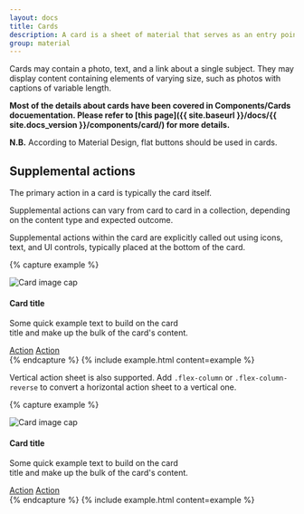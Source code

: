 ```yaml
---
layout: docs
title: Cards
description: A card is a sheet of material that serves as an entry point to more detailed information.
group: material
---
```


Cards may contain a photo, text, and a link about a single subject. They may display content containing elements of varying size, such as photos with captions of variable length.

**Most of the details about cards have been covered in Components/Cards docuementation. Please refer to [this page]({{ site.baseurl }}/docs/{{ site.docs_version }}/components/card/) for more details.**

**N.B.** According to Material Design, flat buttons should be used in cards.

## Supplemental actions

The primary action in a card is typically the card itself.

Supplemental actions can vary from card to card in a collection, depending on the content type and expected outcome.

Supplemental actions within the card are explicitly called out using icons, text, and UI controls, typically placed at the bottom of the card.

{% capture example %}
<div class="card" style="width: 20rem;">
  <img alt="Card image cap" class="card-img-top" data-src="holder.js/100px180/">
  <div class="card-body">
    <h4 class="card-title">Card title</h4>
    <p class="card-text">Some quick example text to build on the card title and make up the bulk of the card's content.</p>
  </div>
  <div class="card-actions">
    <a class="btn btn-outline-primary" href="#">Action</a>
    <a class="btn btn-outline-primary" href="#">Action</a>
  </div>
</div>
{% endcapture %}
{% include example.html content=example %}

Vertical action sheet is also supported. Add `.flex-column` or `.flex-column-reverse` to convert a horizontal action sheet to a vertical one.

{% capture example %}
<div class="card" style="width: 20rem;">
  <img alt="Card image cap" class="card-img-top" data-src="holder.js/100px180/">
  <div class="card-body">
    <h4 class="card-title">Card title</h4>
    <p class="card-text">Some quick example text to build on the card title and make up the bulk of the card's content.</p>
  </div>
  <div class="card-actions flex-column">
    <a class="btn btn-outline-primary" href="#">Action</a>
    <a class="btn btn-outline-primary" href="#">Action</a>
  </div>
</div>
{% endcapture %}
{% include example.html content=example %}
